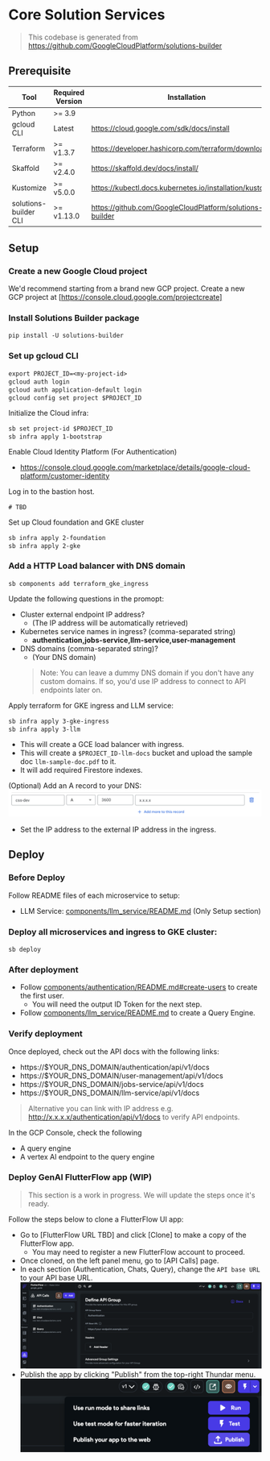 # Core Solution Services

> This codebase is generated from https://github.com/GoogleCloudPlatform/solutions-builder

## Prerequisite

| Tool | Required Version | Installation |
|---|---|---|
| Python                 | &gt;= 3.9     | |
| gcloud CLI             | Latest        | https://cloud.google.com/sdk/docs/install |
| Terraform              | &gt;= v1.3.7  | https://developer.hashicorp.com/terraform/downloads |
| Skaffold               | &gt;= v2.4.0  | https://skaffold.dev/docs/install/ |
| Kustomize              | &gt;= v5.0.0  | https://kubectl.docs.kubernetes.io/installation/kustomize/ |
| solutions-builder CLI | &gt;= v1.13.0 | https://github.com/GoogleCloudPlatform/solutions-builder |

## Setup

### Create a new Google Cloud project

We'd recommend starting from a brand new GCP project. Create a new GCP project at [https://console.cloud.google.com/projectcreate]

### Install Solutions Builder package
```
pip install -U solutions-builder
```

### Set up gcloud CLI
```
export PROJECT_ID=<my-project-id>
gcloud auth login
gcloud auth application-default login
gcloud config set project $PROJECT_ID
```

Initialize the Cloud infra:
```
sb set project-id $PROJECT_ID
sb infra apply 1-bootstrap
```

Enable Cloud Identity Platform (For Authentication)
- https://console.cloud.google.com/marketplace/details/google-cloud-platform/customer-identity

Log in to the bastion host.
```
# TBD
```

Set up Cloud foundation and GKE cluster
```
sb infra apply 2-foundation
sb infra apply 2-gke
```

### Add a HTTP Load balancer with DNS domain
```
sb components add terraform_gke_ingress
```

Update the following questions in the promopt:
- Cluster external endpoint IP address?
  - (The IP address will be automatically retrieved)
- Kubernetes service names in ingress? (comma-separated string)
  - **authentication,jobs-service,llm-service,user-management**
- DNS domains (comma-separated string)?
  - (Your DNS domain)
  > Note: You can leave a dummy DNS domain if you don't have any custom domains. If so, you'd use IP address to connect to API endpoints later on.

Apply terraform for GKE ingress and LLM service:
```
sb infra apply 3-gke-ingress
sb infra apply 3-llm
```
- This will create a GCE load balancer with ingress.
- This will create a `$PROJECT_ID-llm-docs` bucket and upload the sample doc `llm-sample-doc.pdf` to it.
- It will add required Firestore indexes.

(Optional) Add an A record to your DNS:
![Alt text](.github/assets/dns_a_record.png)
- Set the IP address to the external IP address in the ingress.

## Deploy

### Before Deploy

Follow README files of each microservice to setup:
- LLM Service: [components/llm_service/README.md](./components/llm_service/README.md#setup) (Only Setup section)

### Deploy all microservices and ingress to GKE cluster:
```
sb deploy
```

### After deployment

- Follow [components/authentication/README.md#create-users](./components/authentication/README.md#create-users) to create the first user.
  - You will need the output ID Token for the next step.
- Follow [components/llm_service/README.md](./components/llm_service/README.md#after-deployment) to create a Query Engine.

### Verify deployment

Once deployed, check out the API docs with the following links:
- https://$YOUR_DNS_DOMAIN/authentication/api/v1/docs
- https://$YOUR_DNS_DOMAIN/user-management/api/v1/docs
- https://$YOUR_DNS_DOMAIN/jobs-service/api/v1/docs
- https://$YOUR_DNS_DOMAIN/llm-service/api/v1/docs

> Alternative you can link with IP address e.g. http://x.x.x.x/authentication/api/v1/docs to verify API endpoints.

In the GCP Console, check the following
- A query engine
- A vertex AI endpoint to the query engine

### Deploy GenAI FlutterFlow app (WIP)

> This section is a work in progress. We will update the steps once it's ready.

Follow the steps below to clone a FlutterFlow UI app:
- Go to [FlutterFlow URL TBD] and click [Clone] to make a copy of the FlutterFlow app.
  - You may need to register a new FlutterFlow account to proceed.
- Once cloned, on the left panel menu, go to [API Calls] page.
- In each section (Authentication, Chats, Query), change the `API base URL` to your API base URL.
  ![Alt text](.github/assets/ff_api_base_url.png)
- Publish the app by clicking "Publish" from the top-right Thundar menu.
  ![Alt text](.github/assets/ff_publish.png)
